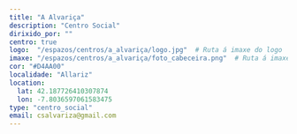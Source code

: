 ```yaml
---
title: "A Alvariça"
description: "Centro Social"
dirixido_por: ""
centro: true
logo:  "/espazos/centros/a_alvariça/logo.jpg"  # Ruta á imaxe do logo
imaxe: "/espazos/centros/a_alvariça/foto_cabeceira.png"  # Ruta á imaxe de fondo
cor: "#D4AA00"
localidade: "Allariz"
location:
  lat: 42.187726410307874
  lon: -7.8036597061583475
type: "centro_social"
email: csalvariza@gmail.com
---
```


